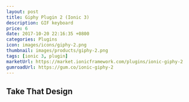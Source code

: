 ```yaml
---
layout: post
title: Giphy Plugin 2 (Ionic 3)
description: GIF keyboard
price: 6
date: 2017-10-20 22:16:35 +0800
categories: Plugins
icon: images/icons/giphy-2.png
thumbnail: images/products/giphy-2.png
tags: [ionic 3, plugin]
marketUrl: https://market.ionicframework.com/plugins/ionic-giphy-2
gumroadUrl: https://gum.co/ionic-giphy-2
---
```


## Take That Design
